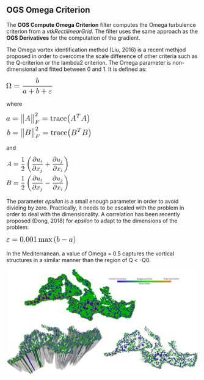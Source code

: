 ## OGS Omega Criterion

The **OGS Compute Omega Criterion** filter computes the Omega turbulence criterion from a _vtkRectilinearGrid_. The filter uses the same approach as the **OGS Derivatives** for the computation of the gradient.

The Omega vortex identification method (Liu, 2016) is a recent methjod proposed in order to overcome the scale difference of other criteria such as the Q-criterion or the lambda2 criterion. The Omega parameter is non-dimensional and fitted between 0 and 1. It is defined as:

<img src="https://github.com/inogs/OGSParaviewSuite/blob/master/OGSPlugins/OGSOmegaCriterion/doc/eq1.png" alt="" width="120"/>

where

<img src="https://github.com/inogs/OGSParaviewSuite/blob/master/OGSPlugins/OGSOmegaCriterion/doc/eq2.png" alt="" width="220"/>

and

<img src="https://github.com/inogs/OGSParaviewSuite/blob/master/OGSPlugins/OGSOmegaCriterion/doc/eq3.png" alt="" width="160"/>

The parameter _epsilon_ is a small enough parameter in order to avoid dividing by zero. Practically, it needs to be escaled with the problem in order to deal with the dimensionality. A correlation has been recently proposed (Dong, 2018) for _epsilon_ to adapt to the dimensions of the problem:

<img src="https://github.com/inogs/OGSParaviewSuite/blob/master/OGSPlugins/OGSOmegaCriterion/doc/eq4.png" alt="" width="180"/>

In the Mediterranean. a value of Omega = 0.5 captures the vortical structures in a similar manner than the region of Q < -Q0.

<img src="https://github.com/inogs/OGSParaviewSuite/blob/master/OGSPlugins/OGSOmegaCriterion/doc/Omega.png" alt="" width="1000"/>